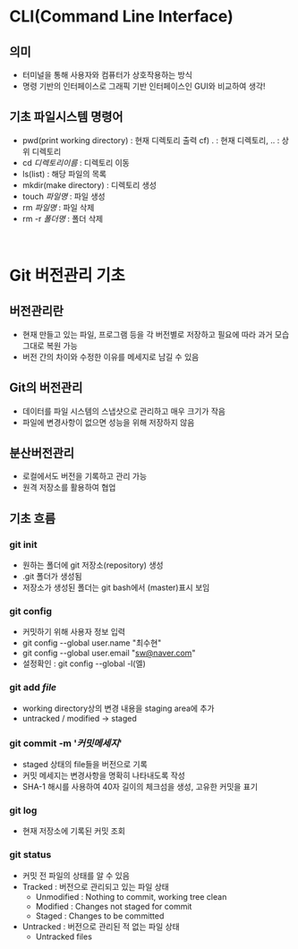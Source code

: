 # CLI(Command Line Interface)
## 의미
- 터미널을 통해 사용자와 컴퓨터가 상호작용하는 방식
- 명령 기반의 인터페이스로 그래픽 기반 인터페이스인 GUI와 비교하여 생각!

## 기초 파일시스템 명령어
- pwd(print working directory) : 현재 디렉토리 출력 
  cf) . : 현재 디렉토리, .. : 상위 디렉토리
- cd _디렉토리이름_ : 디렉토리 이동
- ls(list) : 해당 파일의 목록
- mkdir(make directory) : 디렉토리 생성
- touch _파일명_ : 파일 생성
- rm _파일명_ : 파일 삭제
- rm -r _폴더명_ : 폴더 삭제

<br>

# Git 버전관리 기초
## 버전관리란
- 현재 만들고 있는 파일, 프로그램 등을 각 버전별로 저장하고 필요에 따라 과거 모습 그대로 복원 가능
- 버전 간의 차이와 수정한 이유를 메세지로 남길 수 있음

## Git의 버전관리
- 데이터를 파일 시스템의 스냅샷으로 관리하고 매우 크기가 작음
- 파일에 변경사항이 없으면 성능을 위해 저장하지 않음

## 분산버전관리
- 로컬에서도 버전을 기록하고 관리 가능
- 원격 저장소를 활용하여 협업

## 기초 흐름
### git init
- 원하는 폴더에 git 저장소(repository) 생성
- .git 폴더가 생성됨
- 저장소가 생성된 폴더는 git bash에서 (master)표시 보임

### git config
- 커밋하기 위해 사용자 정보 입력
- git config --global user.name "최수현"
- git config --global user.email "sw@naver.com"
- 설정확인 : git config --global -l(엘)

### git add _file_
- working directory상의 변경 내용을 staging area에 추가
- untracked / modified → staged

### git commit -m '_커밋메세지_'
- staged 상태의 file들을 버전으로 기록
- 커밋 메세지는 변경사항을 명확히 나타내도록 작성
- SHA-1 해시를 사용하여 40자 길이의 체크섬을 생성, 고유한 커밋을 표기

### git log
- 현재 저장소에 기록된 커밋 조회

### git status
- 커밋 전 파일의 상태를 알 수 있음
- Tracked : 버전으로 관리되고 있는 파일 상태
  - Unmodified : Nothing to commit, working tree clean
  - Modified : Changes not staged for commit
  - Staged : Changes to be committed
- Untracked : 버전으로 관리된 적 없는 파일 상태
  - Untracked files
